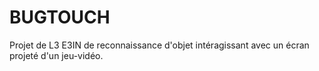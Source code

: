 # BUGTOUCH
Projet de L3 E3IN de reconnaissance d'objet intéragissant avec un écran projeté d'un jeu-vidéo.
